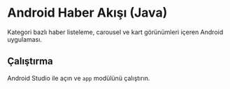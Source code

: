 # Android Haber Akışı (Java)

Kategori bazlı haber listeleme, carousel ve kart görünümleri içeren Android uygulaması.

## Çalıştırma
Android Studio ile açın ve `app` modülünü çalıştırın.
